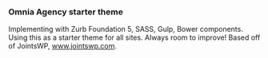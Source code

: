 ### Omnia Agency starter theme
Implementing with Zurb Foundation 5, SASS, Gulp, Bower components. Using this as a starter theme for all sites. Always room to improve! Based off of JointsWP, www.jointswp.com.
